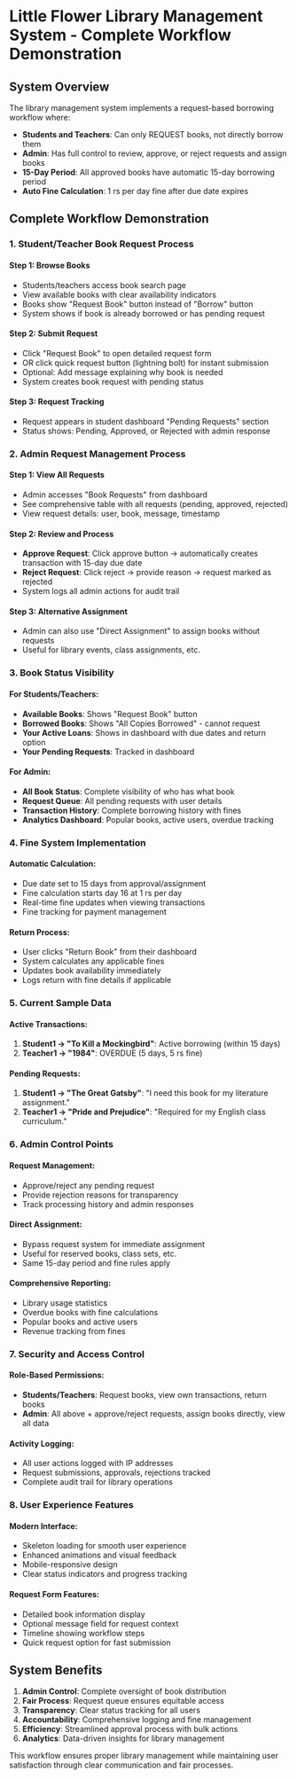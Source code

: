 # Little Flower Library Management System - Complete Workflow Demonstration

## System Overview
The library management system implements a request-based borrowing workflow where:
- **Students and Teachers**: Can only REQUEST books, not directly borrow them
- **Admin**: Has full control to review, approve, or reject requests and assign books
- **15-Day Period**: All approved books have automatic 15-day borrowing period
- **Auto Fine Calculation**: 1 rs per day fine after due date expires

## Complete Workflow Demonstration

### 1. Student/Teacher Book Request Process

#### Step 1: Browse Books
- Students/teachers access book search page
- View available books with clear availability indicators
- Books show "Request Book" button instead of "Borrow" button
- System shows if book is already borrowed or has pending request

#### Step 2: Submit Request
- Click "Request Book" to open detailed request form
- OR click quick request button (lightning bolt) for instant submission
- Optional: Add message explaining why book is needed
- System creates book request with pending status

#### Step 3: Request Tracking
- Request appears in student dashboard "Pending Requests" section
- Status shows: Pending, Approved, or Rejected with admin response

### 2. Admin Request Management Process

#### Step 1: View All Requests
- Admin accesses "Book Requests" from dashboard
- See comprehensive table with all requests (pending, approved, rejected)
- View request details: user, book, message, timestamp

#### Step 2: Review and Process
- **Approve Request**: Click approve button → automatically creates transaction with 15-day due date
- **Reject Request**: Click reject → provide reason → request marked as rejected
- System logs all admin actions for audit trail

#### Step 3: Alternative Assignment
- Admin can also use "Direct Assignment" to assign books without requests
- Useful for library events, class assignments, etc.

### 3. Book Status Visibility

#### For Students/Teachers:
- **Available Books**: Shows "Request Book" button
- **Borrowed Books**: Shows "All Copies Borrowed" - cannot request
- **Your Active Loans**: Shows in dashboard with due dates and return option
- **Your Pending Requests**: Tracked in dashboard

#### For Admin:
- **All Book Status**: Complete visibility of who has what book
- **Request Queue**: All pending requests with user details
- **Transaction History**: Complete borrowing history with fines
- **Analytics Dashboard**: Popular books, active users, overdue tracking

### 4. Fine System Implementation

#### Automatic Calculation:
- Due date set to 15 days from approval/assignment
- Fine calculation starts day 16 at 1 rs per day
- Real-time fine updates when viewing transactions
- Fine tracking for payment management

#### Return Process:
- User clicks "Return Book" from their dashboard
- System calculates any applicable fines
- Updates book availability immediately
- Logs return with fine details if applicable

### 5. Current Sample Data

#### Active Transactions:
1. **Student1 → "To Kill a Mockingbird"**: Active borrowing (within 15 days)
2. **Teacher1 → "1984"**: OVERDUE (5 days, 5 rs fine)

#### Pending Requests:
1. **Student1 → "The Great Gatsby"**: "I need this book for my literature assignment."
2. **Teacher1 → "Pride and Prejudice"**: "Required for my English class curriculum."

### 6. Admin Control Points

#### Request Management:
- Approve/reject any pending request
- Provide rejection reasons for transparency
- Track processing history and admin responses

#### Direct Assignment:
- Bypass request system for immediate assignment
- Useful for reserved books, class sets, etc.
- Same 15-day period and fine rules apply

#### Comprehensive Reporting:
- Library usage statistics
- Overdue books with fine calculations
- Popular books and active users
- Revenue tracking from fines

### 7. Security and Access Control

#### Role-Based Permissions:
- **Students/Teachers**: Request books, view own transactions, return books
- **Admin**: All above + approve/reject requests, assign books directly, view all data

#### Activity Logging:
- All user actions logged with IP addresses
- Request submissions, approvals, rejections tracked
- Complete audit trail for library operations

### 8. User Experience Features

#### Modern Interface:
- Skeleton loading for smooth user experience
- Enhanced animations and visual feedback
- Mobile-responsive design
- Clear status indicators and progress tracking

#### Request Form Features:
- Detailed book information display
- Optional message field for request context
- Timeline showing workflow steps
- Quick request option for fast submission

## System Benefits

1. **Admin Control**: Complete oversight of book distribution
2. **Fair Process**: Request queue ensures equitable access
3. **Transparency**: Clear status tracking for all users
4. **Accountability**: Comprehensive logging and fine management
5. **Efficiency**: Streamlined approval process with bulk actions
6. **Analytics**: Data-driven insights for library management

This workflow ensures proper library management while maintaining user satisfaction through clear communication and fair processes.